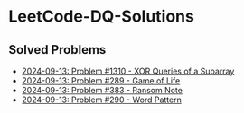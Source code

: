 # LeetCode-DQ-Solutions
## Solved Problems
- [2024-09-13: Problem #1310 - XOR Queries of a Subarray](https://leetcode.com/problems/xor-queries-of-a-subarray/description/)
- [2024-09-13: Problem #289 - Game of Life](https://leetcode.com/problems/game-of-life/description/)
- [2024-09-13: Problem #383 - Ransom Note](https://leetcode.com/problems/ransom-note/description/)
- [2024-09-13: Problem #290 - Word Pattern](https://leetcode.com/problems/word-pattern/description/)
